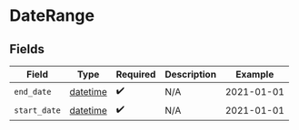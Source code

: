 # DateRange


## Fields

| Field                                                                        | Type                                                                         | Required                                                                     | Description                                                                  | Example                                                                      |
| ---------------------------------------------------------------------------- | ---------------------------------------------------------------------------- | ---------------------------------------------------------------------------- | ---------------------------------------------------------------------------- | ---------------------------------------------------------------------------- |
| `end_date`                                                                   | [datetime](https://docs.python.org/3/library/datetime.html#datetime-objects) | :heavy_check_mark:                                                           | N/A                                                                          | 2021-01-01                                                                   |
| `start_date`                                                                 | [datetime](https://docs.python.org/3/library/datetime.html#datetime-objects) | :heavy_check_mark:                                                           | N/A                                                                          | 2021-01-01                                                                   |